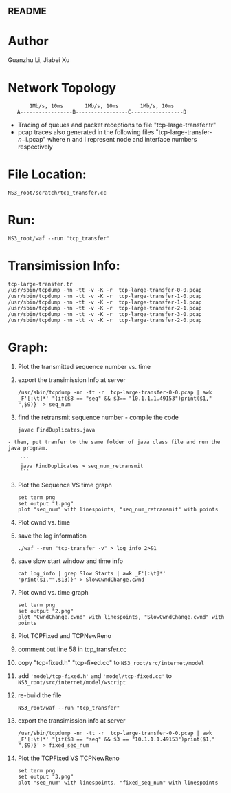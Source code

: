 ## README
# Author
Guanzhu Li, Jiabei Xu
# Network Topology


           1Mb/s, 10ms       1Mb/s, 10ms       1Mb/s, 10ms
       A-----------------B-----------------C-----------------D


 - Tracing of queues and packet receptions to file 
   "tcp-large-transfer.tr"
 - pcap traces also generated in the following files
   "tcp-large-transfer-$n-$i.pcap" where n and i represent node and interface
 numbers respectively


# File Location:
	NS3_root/scratch/tcp_transfer.cc

# Run:
 	NS3_root/waf --run "tcp_transfer"

# Transimission Info:
	tcp-large-transfer.tr
	/usr/sbin/tcpdump -nn -tt -v -K -r  tcp-large-transfer-0-0.pcap
	/usr/sbin/tcpdump -nn -tt -v -K -r  tcp-large-transfer-1-0.pcap
	/usr/sbin/tcpdump -nn -tt -v -K -r  tcp-large-transfer-1-1.pcap
	/usr/sbin/tcpdump -nn -tt -v -K -r  tcp-large-transfer-2-1.pcap
	/usr/sbin/tcpdump -nn -tt -v -K -r  tcp-large-transfer-3-0.pcap
	/usr/sbin/tcpdump -nn -tt -v -K -r  tcp-large-transfer-2-0.pcap


# Graph:
1. Plot the transmitted sequence number vs. time
  1. export the transimission Info at server

        ```
        /usr/sbin/tcpdump -nn -tt -r  tcp-large-transfer-0-0.pcap | awk _F'[:\t]*' "{if($8 == "seq" && $3== "10.1.1.1.49153")print($1," ",$9)}' > seq_num
        ```

  2. find the retransmit sequence number
    - compile the code

        ```
        javac FindDuplicates.java
        ```

    - then, put tranfer to the same folder of java class file and run the java program.

        ```
        java FindDuplicates > seq_num_retransmit
        ```

  3. Plot the Sequence VS time graph

        ``` 
        set term png
        set output "1.png"
        plot "seq_num" with linespoints, "seq_num_retransmit" with points
        ```


2. Plot cwnd vs. time
  1. save the log information

        ```
        ./waf --run "tcp-transfer -v" > log_info 2>&1
        ```

  2. save slow start window and time info

        ```
        cat log_info | grep Slow Starts | awk _F'[:\t]*' 'print($1,"",$13)}' > SlowCwndChange.cwnd
        ```

  3. Plot cwnd vs. time graph

        ```
        set term png
        set output "2.png"
        plot "CwndChange.cwnd" with linespoints, "SlowCwndChange.cwnd" with points
        ```

3. Plot TCPFixed and TCPNewReno
  1. comment out line 58 in tcp_transfer.cc
  2. copy "tcp-fixed.h" "tcp-fixed.cc" to ``NS3_root/src/internet/model``
  3. add `'model/tcp-fixed.h'` and `'model/tcp-fixed.cc'` to ``NS3_root/src/internet/model/wscript``
  4. re-build the file

        ```
        NS3_root/waf --run "tcp_transfer"
        ```

  5. export the transimission info at server

        ```
        /usr/sbin/tcpdump -nn -tt -r  tcp-large-transfer-0-0.pcap | awk _F'[:\t]*' "{if($8 == "seq" && $3 == "10.1.1.1.49153")print($1," ",$9)}' > fixed_seq_num
        ```

  6. Plot the TCPFixed VS TCPNewReno

        ```
        set term png
        set output "3.png"
        plot "seq_num" with linespoints, "fixed_seq_num" with linespoints
        ```

